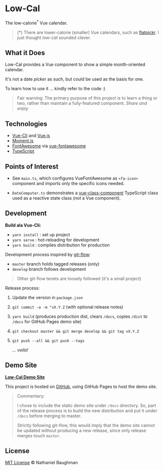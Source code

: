 # Low-Cal

The low-calorie<sup>*</sup> Vue calendar.

> (*) There are lower-calorie (smaller) Vue calendars, such as [flatpickr](https://github.com/flatpickr/flatpickr). I just thought _low-cal_ sounded clever.

## What it Does

Low-Cal provides a Vue component to show a simple month-oriented calendar.

It's not a date _picker_ as such, but could be used as the basis for one.

To learn how to use it ... kindly refer to the code :)

> Fair warning: The primary purpose of this project is to learn a thing or two, rather than maintain a fully-featured component. _Share and enjoy_

## Technologies

* [Vue-Cli](https://cli.vuejs.org/) and [Vue.js](https://vuejs.org/)
* [Moment.js](https://momentjs.com/)
* [FontAwesome](https://fontawesome.com/) via [vue-fontawesome](https://github.com/FortAwesome/vue-fontawesome)
* [TypeScript](https://www.typescriptlang.org/)

## Points of Interest

* See `main.ts`, which configures VueFontAwesome as `<fa-icon>` component and imports only the specific icons needed.

* `DateComputer.ts` demonstrates a [vue-class-component](https://github.com/vuejs/vue-class-component) TypeScript class used as a reactive state class (_not_ a Vue component).

## Development

**Build ala Vue-Cli:**

* `yarn install` : set up project
* `yarn serve` : hot-reloading for development
* `yarn build` : compiles distribution for production

Development process inspired by [git-flow](https://nvie.com/posts/a-successful-git-branching-model/):

* `master` branch holds tagged releases (only)
* `develop` branch follows development

> Other git-flow tenets are loosely followed (it's a small project)

Release process:

1. Update the version in `package.json`
2. `git commit -a -m "vX.Y.Z` (with optional release notes)
3. `yarn build` (produces production dist, clears `/docs`, copies `/dist` to `/docs` for GitHub Pages demo site)
4. `git checkout master && git merge develop && git tag vX.Y.Z`
5. `git push --all && git push --tags`

    _... voila!_

## Demo Site

[**Low-Cal Demo Site**](https://nebaughman.github.io/low-cal)

This project is hosted on [GitHub](https://github.com/), using GitHub Pages to host the demo site.

> Commentary: 
>
> I chose to include the static demo site under `/docs` directory. So, part of the release process is to build the new distribution and put it under `/docs` before merging to master. 
>
> Strictly following git-flow, this would imply that the demo site cannot be updated without producing a new release, since only release merges touch `master`.

## License

[MIT License](LICENSE.txt) &copy; Nathaniel Baughman

